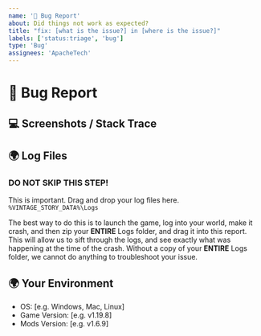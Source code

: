 ```yaml
---
name: '🐛 Bug Report'
about: Did things not work as expected?
title: "fix: [what is the issue?] in [where is the issue?]"
labels: ['status:triage', 'bug']
type: 'Bug'
assignees: 'ApacheTech'
---
```


<!---
Thanks for filing an issue 😄 ! Before you submit, please read the following:

Search open/closed issues before submitting. Someone may have reported the same issue before.
-->

# 🐛 Bug Report

<!--- Provide a general summary of the issue here -->

## 💻 Screenshots / Stack Trace

<!-- Please provide steps to reproduce the issue and/or screenshots of the issue, or stack trace results. -->

## 🌍 **Log Files**

### DO NOT SKIP THIS STEP!

This is important. Drag and drop your log files here. `%VINTAGE_STORY_DATA%\Logs`

The best way to do this is to launch the game, log into your world, make it crash, and then zip your **__ENTIRE__** Logs folder, and drag it into this report. This will allow us to sift through the logs, and see exactly what was happening at the time of the crash. Without a copy of your **__ENTIRE__** Logs folder, we cannot do anything to troubleshoot your issue.

<!-- Drag and drop your zip file here. -->

## 🌍 Your Environment

* OS: [e.g. Windows, Mac, Linux]
* Game Version: [e.g. v1.19.8]
* Mods Version: [e.g. v1.6.9]
